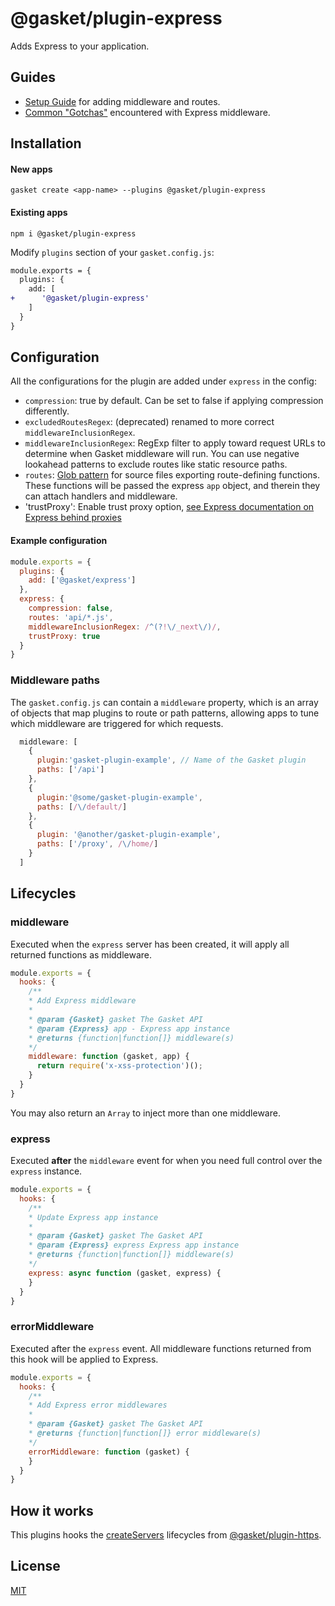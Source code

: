 # @gasket/plugin-express

Adds Express to your application.

## Guides

- [Setup Guide] for adding middleware and routes.
- [Common "Gotchas"] encountered with Express middleware.

## Installation

#### New apps

```
gasket create <app-name> --plugins @gasket/plugin-express
```

#### Existing apps

```
npm i @gasket/plugin-express
```

Modify `plugins` section of your `gasket.config.js`:

```diff
module.exports = {
  plugins: {
    add: [
+      '@gasket/plugin-express'
    ]
  }
}
```

## Configuration

All the configurations for the plugin are added under `express` in the config:

- `compression`: true by default. Can be set to false if applying compression
  differently.
- `excludedRoutesRegex`: (deprecated) renamed to more correct `middlewareInclusionRegex`.
- `middlewareInclusionRegex`: RegExp filter to apply toward request URLs to determine when Gasket middleware will run. You can use negative lookahead patterns to exclude routes like static resource paths.
- `routes`: [Glob pattern](https://github.com/isaacs/node-glob#glob-primer) for source files exporting route-defining functions. These functions will be passed the express `app` object, and therein they can attach handlers and middleware.
- 'trustProxy': Enable trust proxy option, [see Express documentation on Express behind proxies](https://expressjs.com/en/guide/behind-proxies.html)

#### Example configuration

```js
module.exports = {
  plugins: {
    add: ['@gasket/express']
  },
  express: {
    compression: false,
    routes: 'api/*.js',
    middlewareInclusionRegex: /^(?!\/_next\/)/,
    trustProxy: true
  }
}
```

### Middleware paths

The `gasket.config.js` can contain a `middleware` property, which is an array of
objects that map plugins to route or path patterns, allowing apps to tune which
middleware are triggered for which requests.

```js
  middleware: [
    {
      plugin:'gasket-plugin-example', // Name of the Gasket plugin
      paths: ['/api']
    },
    {
      plugin:'@some/gasket-plugin-example',
      paths: [/\/default/]
    },
    {
      plugin: '@another/gasket-plugin-example',
      paths: ['/proxy', /\/home/]
    }
  ]
```

## Lifecycles

### middleware

Executed when the `express` server has been created, it will apply all returned
functions as middleware.

```js
module.exports = {
  hooks: {
    /**
    * Add Express middleware
    *
    * @param {Gasket} gasket The Gasket API
    * @param {Express} app - Express app instance
    * @returns {function|function[]} middleware(s)
    */
    middleware: function (gasket, app) {
      return require('x-xss-protection')();
    }
  }
}
```

You may also return an `Array` to inject more than one middleware.

### express

Executed **after** the `middleware` event for when you need full control over
the `express` instance.

```js
module.exports = {
  hooks: {
    /**
    * Update Express app instance
    *
    * @param {Gasket} gasket The Gasket API
    * @param {Express} express Express app instance
    * @returns {function|function[]} middleware(s)
    */
    express: async function (gasket, express) {
    }
  }
}
```

### errorMiddleware

Executed after the `express` event. All middleware functions returned from this
hook will be applied to Express.

```js
module.exports = {
  hooks: {
    /**
    * Add Express error middlewares
    *
    * @param {Gasket} gasket The Gasket API
    * @returns {function|function[]} error middleware(s)
    */
    errorMiddleware: function (gasket) {
    }
  }
}
```

## How it works

This plugins hooks the [createServers] lifecycles from [@gasket/plugin-https].

## License

[MIT](./LICENSE.md)

<!-- LINKS -->

[Setup Guide]:docs/setup.md
[Common "Gotchas"]:docs/gotchas.md

[@gasket/plugin-https]:/packages/gasket-plugin-https/README.md
[createServers]:/packages/gasket-plugin-https/README.md#createservers
